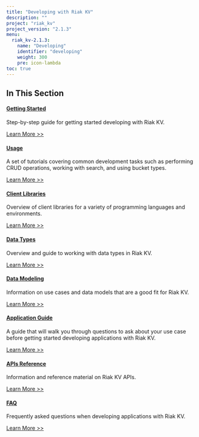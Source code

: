 ```yaml
---
title: "Developing with Riak KV"
description: ""
project: "riak_kv"
project_version: "2.1.3"
menu:
  riak_kv-2.1.3:
    name: "Developing"
    identifier: "developing"
    weight: 300
    pre: icon-lambda
toc: true
---
```


[getting started]: /riak/kv/2.1.3/developing/getting-started
[usage index]: /riak/kv/2.1.3/developing/usage
[client libraries]: /riak/kv/2.1.3/developing/client-libraries
[dev data types]: /riak/kv/2.1.3/developing/data-types
[dev data modeling]: /riak/kv/2.1.3/developing/data-modeling
[apps index]: /riak/kv/2.1.3/developing/app-guide
[dev api index]: /riak/kv/2.1.3/developing/api
[dev faq]: /riak/kv/2.1.3/developing/faq

## In This Section

#### [Getting Started][getting started]

Step-by-step guide for getting started developing with Riak KV.

[Learn More >>][getting started]

#### [Usage][usage index]

A set of tutorials covering common development tasks such as performing CRUD operations, working with search, and using bucket types.

[Learn More >>][usage index]

#### [Client Libraries][client libraries]

Overview of client libraries for a variety of programming languages and environments.

[Learn More >>][client libraries]

#### [Data Types][dev data types]

Overview and guide to working with data types in Riak KV.

[Learn More >>][dev data types]

#### [Data Modeling][dev data modeling]

Information on use cases and data models that are a good fit for Riak KV. 

[Learn More >>][dev data modeling]

#### [Application Guide][apps index]

A guide that will walk you through questions to ask about your use case before getting started developing applications with Riak KV.

[Learn More >>][apps index]

#### [APIs Reference][dev api index]

Information and reference material on Riak KV APIs.

[Learn More >>][dev api index]

#### [FAQ][dev faq]

Frequently asked questions when developing applications with Riak KV.

[Learn More >>][dev faq]
